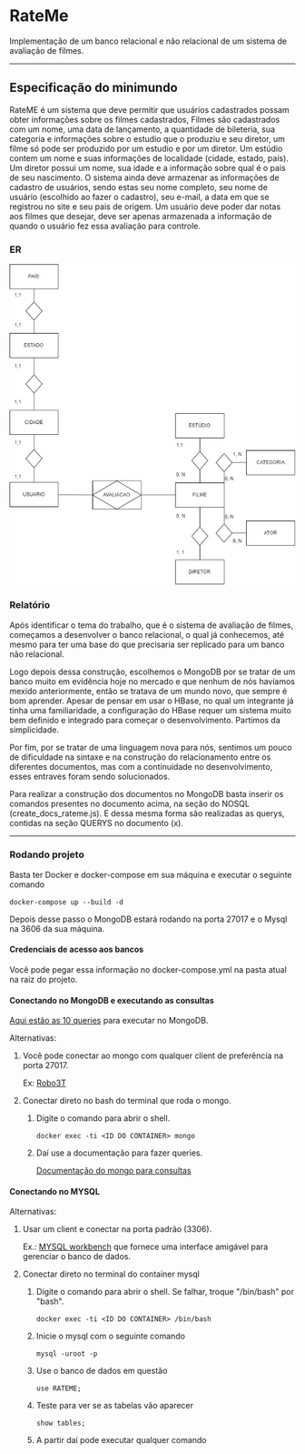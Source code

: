 # RateMe
Implementação de um banco relacional e não relacional de um sistema de avaliação de filmes.

---

## Especificação do minimundo

RateME é um sistema que deve permitir que usuários cadastrados possam obter informações sobre os filmes cadastrados, Filmes são cadastrados com um nome, uma data de lançamento, a quantidade de bileteria, sua categoria e informações sobre o estudio que o produziu e seu diretor, um filme só pode ser produzido por um estudio e por um diretor. 
Um estúdio contem um nome e suas informações de localidade (cidade, estado, país). 
Um diretor possui um nome, sua idade e a informação sobre qual é o pais de seu nascimento. 
O sistema ainda deve armazenar as informações de cadastro de usuários, sendo estas seu nome completo, seu nome de usuário (escolhido ao fazer o cadastro), seu e-mail, a data em que se registrou no site e seu pais de origem. 
Um usuário deve poder dar notas aos filmes que desejar, deve ser apenas armazenada a informação de quando o usuário fez essa avaliação para controle.

### ER

![Imagem da ER](er.png)

### Relatório

Após identificar o tema do trabalho, que é o sistema de avaliação de filmes, começamos a desenvolver o banco relacional, o qual já conhecemos, até mesmo para ter uma base do que precisaria ser replicado para um banco não relacional.

Logo depois dessa construção, escolhemos o MongoDB por se tratar de um banco muito em evidência hoje no mercado e que nenhum de nós havíamos mexido anteriormente, então se tratava de um mundo novo, que sempre é bom aprender. Apesar de pensar em usar o HBase, no qual um integrante já tinha uma familiaridade, a configuração do HBase requer um sistema muito bem definido e integrado para começar o desenvolvimento. Partimos da simplicidade.

Por fim, por se tratar de uma linguagem nova para nós, sentimos um pouco de dificuldade na sintaxe e na construção do relacionamento entre os diferentes documentos, mas com a continuidade no desenvolvimento, esses entraves foram sendo solucionados.

Para realizar a construção dos documentos no MongoDB basta inserir os comandos presentes no documento acima, na seção do NOSQL (create_docs_rateme.js). E dessa mesma forma são realizadas as querys, contidas na seção QUERYS no documento (x).

---

### Rodando projeto

Basta ter Docker e docker-compose em sua máquina e executar o seguinte comando

```
docker-compose up --build -d
```

Depois desse passo o MongoDB estará rodando na porta 27017 e o Mysql na 3606 da sua máquina.
#### Credenciais de acesso aos bancos

Você pode pegar essa informação no docker-compose.yml na pasta atual na raiz do projeto.

#### Conectando no MongoDB e executando as consultas

[Aqui estão as 10 queries](./NoSQL/README.md) para executar no MongoDB.

Alternativas:

1. Você pode conectar ao mongo com qualquer client de preferência na porta 27017. 

    Ex: [Robo3T](https://robomongo.org/download)

2. Conectar direto no bash do terminal que roda o mongo.

    1. Digite o comando para abrir o shell.
        ```
        docker exec -ti <ID DO CONTAINER> mongo
        ```
    2. Daí use a documentação para fazer queries.
    
        [Documentação do mongo para consultas](https://docs.mongodb.com/manual/crud/#read-operations)

#### Conectando no MYSQL

Alternativas:

1. Usar um client e conectar na porta padrão (3306).

    Ex.: [MYSQL workbench](https://www.mysql.com/products/workbench/) que fornece uma interface amigável para gerenciar o banco de dados.

2. Conectar direto no terminal do container mysql
    1. Digite o comando para abrir o shell. Se falhar, troque "/bin/bash" por "bash".
        ```
        docker exec -ti <ID DO CONTAINER> /bin/bash
        ```
    2. Inicie o mysql com o seguinte comando
        ```
        mysql -uroot -p
        ```
    3. Use o banco de dados em questão
        ```
        use RATEME;
        ```
    4. Teste para ver se as tabelas vão aparecer
        ```
        show tables;
        ```
    5. A partir daí pode executar qualquer comando
